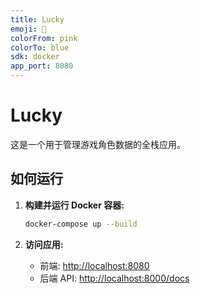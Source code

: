 ```yaml
---
title: Lucky
emoji: 🚀
colorFrom: pink
colorTo: blue
sdk: docker
app_port: 8080
---
```


# Lucky

这是一个用于管理游戏角色数据的全栈应用。

## 如何运行

1.  **构建并运行 Docker 容器:**

    ```bash
    docker-compose up --build
    ```

2.  **访问应用:**

    *   前端: [http://localhost:8080](http://localhost:8080)
    *   后端 API: [http://localhost:8000/docs](http://localhost:8000/docs)